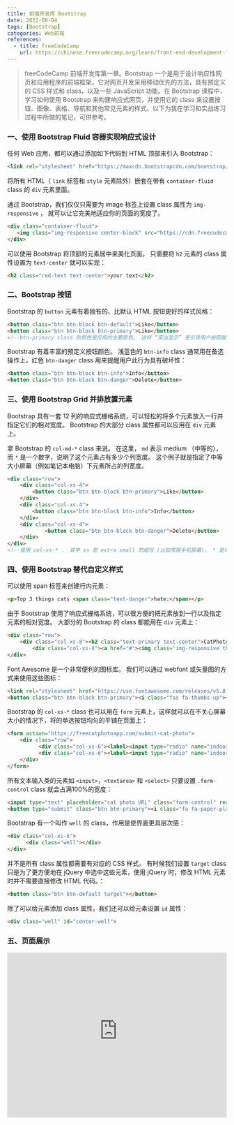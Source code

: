 ```yaml
---
title: 前端开发库 Bootstrap
date: 2022-08-04
tags: [Bootstrap]
categories: Web前端
references: 
  - title: freeCodeCamp
    url: https://chinese.freecodecamp.org/learn/front-end-development-libraries/
---
```


> freeCodeCamp 前端开发库第一章。Bootstrap 一个是用于设计响应性网页和应用程序的前端框架。它对网页开发采用移动优先的方法，具有预定义的 CSS 样式和 class，以及一些 JavaScript 功能。在 Bootstrap 课程中，学习如何使用 Bootstrap 来构建响应式网页，并使用它的 class 来设置按钮、图像、表格、导航和其他常见元素的样式。以下为我在学习和实战练习过程中所做的笔记，可供参考。

<!--more-->

### 一、使用 Bootstrap Fluid 容器实现响应式设计

任何 Web 应用，都可以通过添加如下代码到 HTML 顶部来引入 Bootstrap：

```html
<link rel="stylesheet" href="https://maxcdn.bootstrapcdn.com/bootstrap/3.3.7/css/bootstrap.min.css" integrity="sha384-BVYiiSIFeK1dGmJRAkycuHAHRg32OmUcww7on3RYdg4Va+PmSTsz/K68vbdEjh4u" crossorigin="anonymous"/>
```

将所有 HTML（ `link` 标签和 `style` 元素除外）嵌套在带有 `container-fluid` class 的 `div` 元素里面。

通过 Bootstrap，我们仅仅只需要为 image 标签上设置 class 属性为 `img-responsive` ， 就可以让它完美地适应你的页面的宽度了。

```html
<div class="container-fluid">
   <img class="img-responsive center-block" src="https://cdn.freecodecamp.org/curriculum/cat-photo-app/running-cats.jpg" /> 
</div>
```

可以使用 Bootstrap 将顶部的元素居中来美化页面。 只需要将 `h2` 元素的 class 属性设置为 `text-center` 就可以实现：

```html
<h2 class="red-text text-center">your text</h2>
```

### 二、Bootstrap 按钮

Bootstrap 的 `button` 元素有着独有的、比默认 HTML 按钮更好的样式风格：

```html
<button class="btn btn-block btn-default">Like</button>
<button class="btn btn-block btn-primary">Like</button> 
<!--btn-primary class 的颜色是应用的主要颜色。 这样 “突出显示” 是引导用户按部就班进行操作的有效办法。-->
```

Bootstrap 有着丰富的预定义按钮颜色。 浅蓝色的 `btn-info` class 通常用在备选操作上，红色 `btn-danger` class 用来提醒用户此行为具有破坏性：

```html
<button class="btn btn-block btn-info">Info</button> 
<button class="btn btn-block btn-danger">Delete</button> 
```

### 三、使用 Bootstrap Grid 并排放置元素

Bootstrap 具有一套 12 列的响应式栅格系统，可以轻松的将多个元素放入一行并指定它们的相对宽度。 Bootstrap 的大部分 class 属性都可以应用在 `div` 元素上。

拿 Bootstrap 的 `col-md-*` class 来说。 在这里， `md` 表示 medium （中等的）， 而 `*` 是一个数字，说明了这个元素占有多少个列宽度。 这个例子就是指定了中等大小屏幕（例如笔记本电脑）下元素所占的列宽度。

```html
<div class="row">
    <div class="col-xs-4">
      	<button class="btn btn-block btn-primary">Like</button>
    </div>
    <div class="col-xs-4">
      	<button class="btn btn-block btn-info">Info</button>
    </div>
    <div class="col-xs-4">
    		<button class="btn btn-block btn-danger">Delete</button>
    </div>
</div>
<!--使用 col-xs-* ， 其中 xs 是 extra small 的缩写 (比如窄屏手机屏幕)， * 是填写的数字，代表一行中的元素该占多少列宽。-->
```

### 四、使用 Bootstrap 替代自定义样式

可以使用 span 标签来创建行内元素：

```html
<p>Top 3 things cats <span class="text-danger">hate:</span></p>
```

由于 Bootstrap 使用了响应式栅格系统，可以很方便的把元素放到一行以及指定元素的相对宽度。 大部分的 Bootstrap 的 class 都能用在 `div` 元素上：

```html
<div class="row">
    <div class="col-xs-8"><h2 class="text-primary text-center">CatPhotoApp</h2></div>
		<div class="col-xs-4"><a href="#"><img class="img-responsive thick-green-border" src="https://cdn.freecodecamp.org/curriculum/cat-photo-app/relaxing-cat.jpg" alt="A cute orange cat lying on its back."></a>
</div>
```

Font Awesome 是一个非常便利的图标库。 我们可以通过 webfont 或矢量图的方式来使用这些图标：

```html
<link rel="stylesheet" href="https://use.fontawesome.com/releases/v5.8.1/css/all.css" integrity="sha384-50oBUHEmvpQ+1lW4y57PTFmhCaXp0ML5d60M1M7uH2+nqUivzIebhndOJK28anvf" crossorigin="anonymous">
<button class="btn btn-block btn-primary"><i class="fas fa-thumbs-up"></i>Like</button>
```

Bootstrap 的 `col-xs-*` class 也可以用在 `form` 元素上，这样就可以在不关心屏幕大小的情况下，将的单选按钮均匀的平铺在页面上：

```html
<form action="https://freecatphotoapp.com/submit-cat-photo">
    <div class="row">
          <div class="col-xs-6"><label><input type="radio" name="indoor-outdoor"> Indoor</label></div>
          <div class="col-xs-6"><label><input type="radio" name="indoor-outdoor"> Outdoor</label></div>
    </div>
</form>
```

所有文本输入类的元素如 `<input>`，`<textarea>` 和 `<select>` 只要设置 `.form-control` class 就会占满100%的宽度：

```html
<input type="text" placeholder="cat photo URL" class="form-control" required>
<button type="submit" class="btn btn-primary"><i class="fa fa-paper-plane"></i>Submit</button>
```

Bootstrap 有一个叫作 `well` 的 class，作用是使界面更具层次感：

```html
<div class="col-xs-6">
      <div class="well"></div>
</div>
```

并不是所有 class 属性都需要有对应的 CSS 样式。 有时候我们设置 `target` class 只是为了更方便地在 jQuery 中选中这些元素，使用 jQuery 时，修改 HTML 元素时并不需要直接修改 HTML 代码。：

```html
<button class="btn btn-default target"></button>
```

除了可以给元素添加 class 属性，我们还可以给元素设置 `id` 属性：

```html
<div class="well" id="center-well">
```

### 五、页面展示

<div style="position: relative; width: 100%; height: 0; padding-bottom: 75%;">
    <iframe src="https://free-code-camp-demo.vercel.app/前端开发库/Bootstrap猫咪相册/index.html" border="0" frameborder="no" framespacing="0" allowfullscreen="true" style="position: absolute; width: 100%; height: 100%; left: 0; top: 0;"></iframe>
</div>
